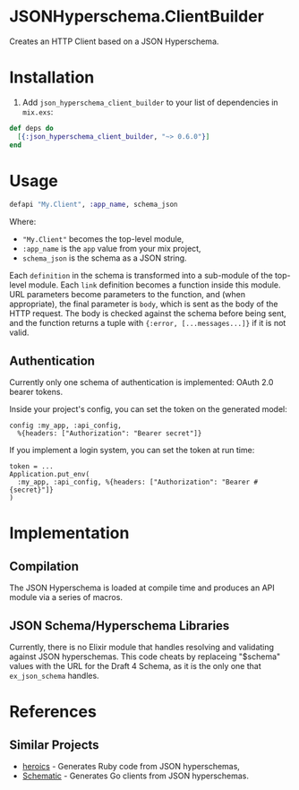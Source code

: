 # JSONHyperschema.ClientBuilder

Creates an HTTP Client based on a JSON Hyperschema.

# Installation

1. Add `json_hyperschema_client_builder` to your list of dependencies in
  `mix.exs`:

```elixir
def deps do
  [{:json_hyperschema_client_builder, "~> 0.6.0"}]
end
```

# Usage

```elixir
defapi "My.Client", :app_name, schema_json
```

Where:
* `"My.Client"` becomes the top-level module,
* `:app_name` is the `app` value from your mix project,
* `schema_json` is the schema as a JSON string.

Each `definition` in the schema is transformed into a sub-module of the
top-level module.
Each `link` definition becomes a function inside this module.
URL parameters become parameters to the function, and (when appropriate),
the final parameter is `body`, which is sent as the body of the HTTP request.
The body is checked against the schema before being sent, and the function
returns a tuple with `{:error, [...messages...]}` if it is not valid.

## Authentication

Currently only one schema of authentication is implemented: OAuth 2.0 bearer
tokens.

Inside your project's config, you can set the token on the generated model:

```
config :my_app, :api_config,
  %{headers: ["Authorization": "Bearer secret"]}
```

If you implement a login system, you can set the token at run time:

```
token = ...
Application.put_env(
  :my_app, :api_config, %{headers: ["Authorization": "Bearer #{secret}"]}
)
```

# Implementation

## Compilation

The JSON Hyperschema is loaded at compile time and produces an API module
via a series of macros.

## JSON Schema/Hyperschema Libraries

Currently, there is no Elixir module that handles resolving and validating
against JSON hyperschemas. This code cheats by replaceing "$schema" values
with the URL for the Draft 4 Schema, as it is the only one that `ex_json_schema`
handles.

# References

## Similar Projects

* [heroics][heroics_home] - Generates Ruby code from JSON hyperschemas,
* [Schematic][schematic_home] - Generates Go clients from JSON hyperschemas.

[heroics_home]: https://github.com/interagent/heroics
[schematic_home]: https://github.com/interagent/schematic
